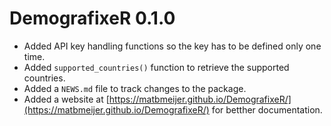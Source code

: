 # DemografixeR 0.1.0

* Added API key handling functions so the key has to be defined only one time.
* Added `supported_countries()` function to retrieve the supported countries.
* Added a `NEWS.md` file to track changes to the package.
* Added a website at [https://matbmeijer.github.io/DemografixeR/](https://matbmeijer.github.io/DemografixeR/) for betther documentation.
